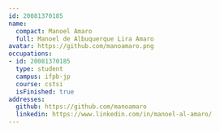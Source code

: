```yaml
---
id: 20081370185
name:
  compact: Manoel Amaro
  full: Manoel de Albuquerque Lira Amaro
avatar: https://github.com/manoamaro.png
occupations:
- id: 20081370185
  type: student
  campus: ifpb-jp
  course: cstsi
  isFinished: true
addresses:
  github: https://github.com/manoamaro
  linkedin: https://www.linkedin.com/in/manoel-al-amaro/
---
```


